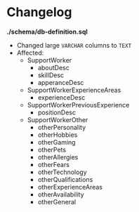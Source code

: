 # Changelog

**./schema/db-definition.sql**
* Changed large `VARCHAR` columns to `TEXT`
* Affected:
	* SupportWorker
		* aboutDesc
		* skillDesc
		* apperanceDesc
	* SupportWorkerExperienceAreas
		* experienceDesc
	* SupportWorkerPreviousExperience
		* positionDesc
	* SupportWorkerOther
		* otherPersonality
		* otherHobbies
		* otherGaming
		* otherPets
		* otherAllergies
		* otherFears
		* otherTechnology
		* otherQualifications
		* otherExperienceAreas
		* otherAvailability
		* otherGeneral
